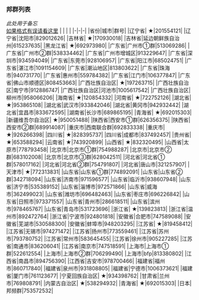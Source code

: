 
### 邦群列表
 *此处用于备忘* </br>
 [如果格式有误请看这里](https://github.com/zhouseeie/zhouseeie.github.io/blob/main/_posts/2024-10-27-%E9%82%A6%E7%BE%A4%E5%88%97%E8%A1%A8.md)
| | | |
|-|-|-|
|省份|城市|群号|
|辽宁省| ★|201554121|
|辽宁省|沈阳市|829012626|
|吉林省| ★|170930018|
|吉林省|延边朝鲜族自治州|615237635|
|黑龙江省| ★|692973980|
|广东省|广州市①群|513069286|
|广东省|广州市②群|538334462|
|广东省|广州市增城区|913229647|
|广东省|深圳市|934594049|
|广东省|东莞市|928106957|
|广东省|阳江市|685024751|
|广东省|湛江市|1091154609|
|广东省|潮汕地区|813803622|
|广东省|珠海市|940731770|
|广东省|惠州市|559784382|
|广东省|江门市|106377847|
|广东省|佛山市顺德区|808453663|
|广西壮族自治区| ★|197263715|
|广西壮族自治区|南宁市|912886747|
|广西壮族自治区|河池市|1005617542|
|广西壮族自治区|柳州市|958066206|
|海南省| ★|120854332|
|河南省| ★|722752126​|
|湖北省| ★|953865108|
|湖北省|武汉市|933842046|
|湖北省|黄冈市|942932442|
|湖北省|宜昌市|833672595|
|湖南省|长沙市|689865195|
|青海省| ★|692015303|
|新疆维吾尔自治区| ★|950051488|
|陕西省|西安市①群|626356375|
|陕西省|西安市②群|689914087|
|重庆市|西南联合群|692833338|
|重庆市| ★|926266398|
|四川省| ★|828395737|
|四川省|成都市|837492457|
|贵州省| ★|653588294|
|云南省| ★|743920899|
|山西省| ★|832320495|
|山西省|太原市|778793458|
|北京市|北京市①群|754988287|
|北京市|北京市②群|683102008|
|北京市|北京市③群|628042511|
|河北省|河北省①群|578017162|
|河北省|河北省②群|754791807|
|河北省|唐山市|321257907|
|天津市| ★|772313831|
|山东省|山东省①群|774892091|
|山东省|山东省②群|342718094​|
|山东省|济南市|971596577|
|山东省|临沂市|938607948|
|山东省|济宁市|535389152|
|山东省|淄博市|972571866|
|山东省|威海市|362499023|
|山东省|潍坊市|696482463|
|山东省|枣庄市|696226842|
|山东省|日照市|973371557|
|山东省|青州市|286618511|
|山东省|滨州市|978465767|
|山东省|青岛市|531723696|
|浙江省| ★|139823813|
|浙江省|温州市|892472764|
|浙江省|宁波市|924801818|
|安徽省|合肥市|747589088|
|安徽省|芜湖市|530588300|
|安徽省|蚌埠市|948203295|
|江苏省| ★|819458412|
|江苏省|无锡市|974271472|
|江苏省|扬州市|773559461|
|江苏省|苏州市|793780752|
|江苏省|常州市|583645455|
|江苏省|徐州市|905227285|
|江苏省|南通市|836206041|
|江苏省|南京市|747518591|
|上海市|上海市①群|522612554|
|上海市|上海市②群|706299490|
|上海市|bfp|813380802|
|江西省|南昌市|894756390|
|江西省|吉安市|978700466|
|福建省|福州市|860717840|
|福建省|泉州市|931808805|
|福建省|宁德市|1006373621|
|福建省|厦门市|761123677|
|宁夏回族自治区| ★|934398762|
|甘肃省|兰州市|769808791|
|内蒙古自治区| ★|538294932|
|青海省| ★|692015303|
|日本|邦频群|753572532|
